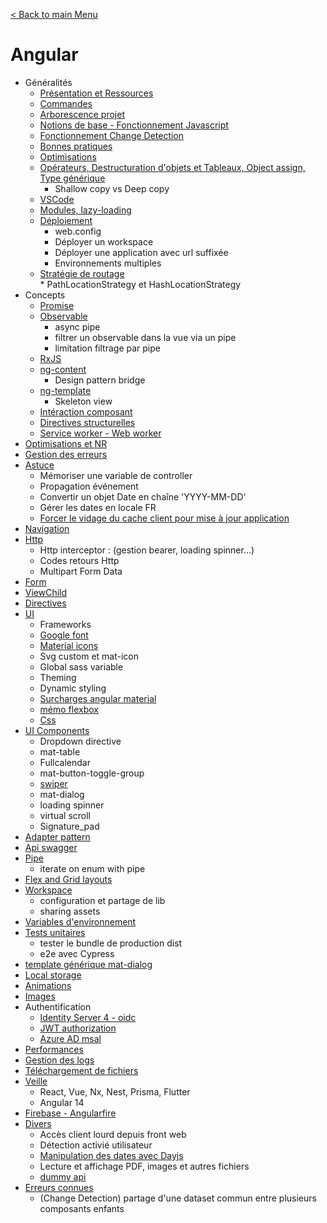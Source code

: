 [< Back to main Menu](https://github.com/gsoulie/Mobile-App-Development)    

# Angular

* Généralités    
	* [Présentation et Ressources](https://github.com/gsoulie/angular-resources/blob/master/ng-resources.md)     
	* [Commandes](https://github.com/gsoulie/angular-resources/blob/master/ng-commands.md)     
	* [Arborescence projet](https://github.com/gsoulie/angular-resources/blob/master/ng-treemap.md)     
	* [Notions de base - Fonctionnement Javascript](https://github.com/gsoulie/angular-resources/blob/master/ng-basics.md)      
	* [Fonctionnement Change Detection](https://github.com/gsoulie/angular-resources/blob/master/ng-change-detection.md)      
	* [Bonnes pratiques](https://github.com/gsoulie/angular-resources/blob/master/ng-best-practices.md)     
	* [Optimisations](https://github.com/gsoulie/angular-resources/blob/master/ng-optimization.md)     
	* [Opérateurs, Destructuration d'objets et Tableaux, Object assign, Type générique](https://github.com/gsoulie/angular-resources/blob/master/ng-operators.md)    
		* Shallow copy vs Deep copy 
	* [VSCode](https://github.com/gsoulie/angular-resources/blob/master/ng-vscode.md)       
	* [Modules, lazy-loading](https://github.com/gsoulie/angular-resources/blob/master/ng-module.md)       
	* [Déploiement](https://github.com/gsoulie/angular-resources/blob/master/ng-rollout.md)     
		* web.config       	
		* Déployer un workspace      
		* Déployer une application avec url suffixée      
		* Environnements multiples       
	* [Stratégie de routage](https://github.com/gsoulie/angular-resources/blob/master/ng-routing-strategy.md)      
	        * PathLocationStrategy et HashLocationStrategy              
* Concepts       
	* [Promise](https://github.com/gsoulie/angular-resources/blob/master/ng-concept-promise.md)      
	* [Observable](https://github.com/gsoulie/angular-resources/blob/master/ng-concept-observable.md)      
		* async pipe       
		* filtrer un observable dans la vue via un pipe    
		* limitation filtrage par pipe  
	* [RxJS](https://github.com/gsoulie/angular-resources/blob/master/ng-concept-rxjs.md)      
	* [ng-content](https://github.com/gsoulie/angular-resources/blob/master/ng-concept-ng-content.md)      
		* Design pattern bridge      
	* [ng-template](https://github.com/gsoulie/angular-resources/blob/master/ng-concept-ng-template.md)     
		* Skeleton view       	
	* [Intéraction composant](https://github.com/gsoulie/angular-resources/blob/master/ng-concept-component-interaction.md)      
	* [Directives structurelles](https://github.com/gsoulie/angular-resources/blob/master/ng-concept-structural-directive.md)   
	* [Service worker - Web worker](https://github.com/gsoulie/angular-resources/blob/master/ng-service-worker.md)       
* [Optimisations et NR](https://github.com/gsoulie/angular-resources/blob/master/ng-nr.md)       
* [Gestion des erreurs](https://github.com/gsoulie/angular-resources/blob/master/ng-error.md)       
* [Astuce](https://github.com/gsoulie/angular-resources/blob/master/ng-tips.md)    
	* Mémoriser une variable de controller       	  
	* Propagation événement      
	* Convertir un objet Date en chaîne 'YYYY-MM-DD'      
	* Gérer les dates en locale FR     
	* [Forcer le vidage du cache client pour mise à jour application](https://angular.io/guide/service-worker-communications#checking-for-updates)     
* [Navigation](https://github.com/gsoulie/angular-resources/blob/master/ng-navigation.md)     
* [Http](https://github.com/gsoulie/angular-resources/blob/master/ng-http.md)     
	* Http interceptor : (gestion bearer, loading spinner...)     	
	* Codes retours Http 
	* Multipart Form Data      	
* [Form](https://github.com/gsoulie/angular-resources/blob/master/ng-form.md)     
* [ViewChild](https://github.com/gsoulie/angular-resources/blob/master/ng-viewchild.md)     
* [Directives](https://github.com/gsoulie/angular-resources/blob/master/ng-directive.md)     
* [UI](https://github.com/gsoulie/angular-resources/blob/master/ng-ui-frameworks.md)
	* Frameworks
	* [Google font](https://github.com/gsoulie/angular-resources/blob/master/ng-font.md)     
	* [Material icons](https://www.angularjswiki.com/fr/angular/angular-material-icons-list-mat-icon-list/)       
	* Svg custom et mat-icon
	* Global sass variable
	* Theming     
	* Dynamic styling     
	* [Surcharges angular material](https://github.com/gsoulie/angular-resources/blob/master/ng-material-tips.md)     
	* [mémo flexbox](https://github.com/gsoulie/angular-resources/blob/master/css-flexbox.png)     
	* [Css](https://github.com/gsoulie/angular-resources/blob/master/ng-material-tips.md)     
* [UI Components](https://github.com/gsoulie/angular-resources/blob/master/ng-ui-components.md)     
	* Dropdown directive
	* mat-table
	* Fullcalendar
	* mat-button-toggle-group
	* [swiper](https://github.com/gsoulie/ionic2-resources/blob/master/ionic-ui-component.md#swiper-replace-ion-slide-from-v6)      
	* mat-dialog    
	* loading spinner     
	* virtual scroll       
	* Signature_pad     
* [Adapter pattern](https://github.com/gsoulie/angular-resources/blob/master/ng-adapter-pattern.md)     
* [Api swagger](https://github.com/gsoulie/angular-resources/blob/master/ng-api-swagger.md)     
* [Pipe](https://github.com/gsoulie/angular-resources/blob/master/angular-pipe.md)     
	* iterate on enum with pipe      	 
* [Flex and Grid layouts](https://github.com/gsoulie/angular-resources/blob/master/ng-flex-layout.md)     
* [Workspace](https://github.com/gsoulie/angular-resources/blob/master/ng-workspace.md)      
	* configuration et partage de lib       
	* sharing assets	    
* [Variables d'environnement](https://github.com/gsoulie/angular-resources/blob/master/ng-env-variable.md)     
* [Tests unitaires](https://github.com/gsoulie/angular-resources/blob/master/ng-unit-test.md)     
	* tester le bundle de production dist
	* e2e avec Cypress      
* [template générique mat-dialog](https://github.com/gsoulie/angular-resources/blob/master/angular-dialog-template.md)      
* [Local storage](https://github.com/gsoulie/angular-resources/blob/master/ng-local-storage.md)     
* [Animations](https://github.com/gsoulie/angular-resources/blob/master/ng-animation.md)     
* [Images](https://github.com/gsoulie/angular-resources/blob/master/ng-image.md)     
* Authentification	
	* [Identity Server 4 - oidc](https://github.com/manfredsteyer/angular-oauth2-oidc)      
	* [JWT authorization](https://dev-academy.com/angular-jwt/)      
	* [Azure AD msal](https://github.com/gsoulie/ionic-angular-snippets/tree/master/msal-azure-ad-authentication/app)      
* [Performances](https://github.com/gsoulie/angular-resources/blob/master/ng-performance.md)      
* [Gestion des logs](https://github.com/gsoulie/angular-resources/blob/master/ng-log.md)       
* [Téléchargement de fichiers](https://github.com/gsoulie/angular-resources/blob/master/ng-download.md)       
* [Veille](https://github.com/gsoulie/angular-resources/blob/master/ng-veille.md)         
	* React,  Vue, Nx, Nest, Prisma, Flutter     
	* Angular 14       
* [Firebase - Angularfire](https://github.com/gsoulie/ionic2-resources/blob/master/ng-angular-fire.md)     
* [Divers](https://github.com/gsoulie/angular-resources/blob/master/ng-divers.md)
	* Accès client lourd depuis front web 
	* Détection activié utilisateur      
	* [Manipulation des dates avec Dayjs](https://github.com/gsoulie/angular-resources/blob/master/ng-date.md)      
	* Lecture et affichage PDF, images et autres fichiers           
	* [dummy api](https://dummyjson.com/)      
* [Erreurs connues](https://github.com/gsoulie/angular-resources/blob/master/ng-issues.md)
	* (Change Detection) partage d'une dataset commun entre plusieurs composants enfants

